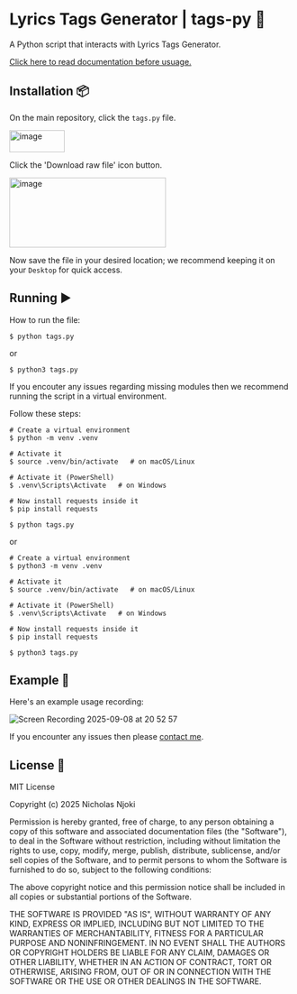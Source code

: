 # Lyrics Tags Generator | tags-py 🐍

A Python script that interacts with Lyrics Tags Generator.

[Click here to read documentation before usuage.](https://github.com/alsonick/lyrics-tags-generator-docs)

## Installation 📦

On the main repository, click the `tags.py` file.

<img width="98" height="39" alt="image" src="https://github.com/user-attachments/assets/a58afe2f-235a-4ca2-8075-7a83b19e2b7d" />

Click the 'Download raw file' icon button.

<img width="278" height="124" alt="image" src="https://github.com/user-attachments/assets/6a612278-aae6-411e-9b5d-eabc8d221bc2" />

Now save the file in your desired location; we recommend keeping it on your `Desktop` for quick access.

## Running ▶️

How to run the file:

```
$ python tags.py
```

or

```
$ python3 tags.py
```

If you encouter any issues regarding missing modules then we recommend running the script in a virtual environment.

Follow these steps:

```
# Create a virtual environment
$ python -m venv .venv

# Activate it
$ source .venv/bin/activate   # on macOS/Linux

# Activate it (PowerShell)
$ .venv\Scripts\Activate   # on Windows

# Now install requests inside it
$ pip install requests

$ python tags.py
```

or

```
# Create a virtual environment
$ python3 -m venv .venv

# Activate it
$ source .venv/bin/activate   # on macOS/Linux

# Activate it (PowerShell)
$ .venv\Scripts\Activate   # on Windows

# Now install requests inside it
$ pip install requests

$ python3 tags.py
```

## Example 📖

Here's an example usage recording:

![Screen Recording 2025-09-08 at 20 52 57](https://github.com/user-attachments/assets/16185cbe-4655-4a9b-b563-2c532b95c0dd)

If you encounter any issues then please [contact me](mailto:hi@notnick.io).

## License 📜

MIT License

Copyright (c) 2025 Nicholas Njoki

Permission is hereby granted, free of charge, to any person obtaining a copy
of this software and associated documentation files (the "Software"), to deal
in the Software without restriction, including without limitation the rights
to use, copy, modify, merge, publish, distribute, sublicense, and/or sell
copies of the Software, and to permit persons to whom the Software is
furnished to do so, subject to the following conditions:

The above copyright notice and this permission notice shall be included in all
copies or substantial portions of the Software.

THE SOFTWARE IS PROVIDED "AS IS", WITHOUT WARRANTY OF ANY KIND, EXPRESS OR
IMPLIED, INCLUDING BUT NOT LIMITED TO THE WARRANTIES OF MERCHANTABILITY,
FITNESS FOR A PARTICULAR PURPOSE AND NONINFRINGEMENT. IN NO EVENT SHALL THE
AUTHORS OR COPYRIGHT HOLDERS BE LIABLE FOR ANY CLAIM, DAMAGES OR OTHER
LIABILITY, WHETHER IN AN ACTION OF CONTRACT, TORT OR OTHERWISE, ARISING FROM,
OUT OF OR IN CONNECTION WITH THE SOFTWARE OR THE USE OR OTHER DEALINGS IN THE
SOFTWARE.
